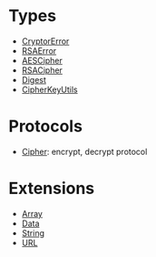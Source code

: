 # Types

  - [CryptorError](/Documentation/CryptoUtils/CryptorError.md)
  - [RSAError](/Documentation/CryptoUtils/RSAError.md)
  - [AESCipher](/Documentation/CryptoUtils/AESCipher.md)
  - [RSACipher](/Documentation/CryptoUtils/RSACipher.md)
  - [Digest](/Documentation/CryptoUtils/Digest.md)
  - [CipherKeyUtils](/Documentation/CryptoUtils/CipherKeyUtils.md)

# Protocols

  - [Cipher](/Documentation/CryptoUtils/Cipher.md):
    encrypt, decrypt protocol

# Extensions

  - [Array](/Documentation/CryptoUtils/Array.md)
  - [Data](/Documentation/CryptoUtils/Data.md)
  - [String](/Documentation/CryptoUtils/String.md)
  - [URL](/Documentation/CryptoUtils/URL.md)
